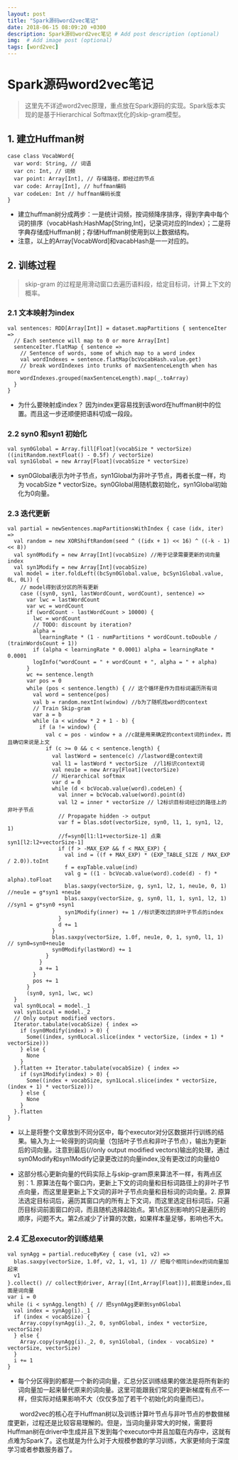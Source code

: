 ```yaml
---
layout: post
title: "Spark源码word2vec笔记"
date: 2018-06-15 08:09:20 +0300
description: Spark源码word2vec笔记 # Add post description (optional)
img:  # Add image post (optional)
tags: [word2vec]
---
```


# Spark源码word2vec笔记

> 这里先不详述word2vec原理，重点放在Spark源码的实现。Spark版本实现的是基于Hierarchical Softmax优化的skip-gram模型。


## 1. 建立Huffman树

```
case class VocabWord{
  var word: String, // 词语
  var cn: Int, // 词频
  var point: Array[Int], // 存储路径，即经过的节点
  var code: Array[Int], // huffman编码
  var codeLen: Int // huffman编码长度
}
```
- 建立huffman树分成两步：一是统计词频，按词频降序排序，得到字典中每个词的排序（vocabHash:HashMap[String,Int]，记录词对应的Index）；二是将字典存储成Huffman树；存储Huffman树使用到以上数据结构。
- 注意，以上的Array[VocabWord]和vacabHash是一一对应的。

## 2. 训练过程
> skip-gram 的过程是用滑动窗口去遍历语料段，给定目标词，计算上下文的概率。

### 2.1 文本映射为index

```
val sentences: RDD[Array[Int]] = dataset.mapPartitions { sentenceIter =>
  // Each sentence will map to 0 or more Array[Int]
  sentenceIter.flatMap { sentence =>
    // Sentence of words, some of which map to a word index
    val wordIndexes = sentence.flatMap(bcVocabHash.value.get)
    // break wordIndexes into trunks of maxSentenceLength when has more
    wordIndexes.grouped(maxSentenceLength).map(_.toArray)
  }
}
```

- 为什么要映射成index？ 因为index更容易找到该word在huffman树中的位置。而且这一步还顺便把语料切成一段段。


### 2.2 syn0 和syn1 初始化

```
val syn0Global = Array.fill[Float](vocabSize * vectorSize)((initRandom.nextFloat() - 0.5f) / vectorSize)
val syn1Global = new Array[Float](vocabSize * vectorSize)
```
- syn0Global表示为叶子节点，syn1Global为非叶子节点，两者长度一样，均为 vocabSize * vectorSize。syn0Global用随机数初始化，syn1Global初始化为0向量。


### 2.3 迭代更新

```
val partial = newSentences.mapPartitionsWithIndex { case (idx, iter) =>
  val random = new XORShiftRandom(seed ^ ((idx + 1) << 16) ^ ((-k - 1) << 8))
  val syn0Modify = new Array[Int](vocabSize) //用于记录需要更新的词向量index
  val syn1Modify = new Array[Int](vocabSize)
  val model = iter.foldLeft((bcSyn0Global.value, bcSyn1Global.value, 0L, 0L)) {
    // model得到该分区的所有更新
    case ((syn0, syn1, lastWordCount, wordCount), sentence) =>
      var lwc = lastWordCount
      var wc = wordCount
      if (wordCount - lastWordCount > 10000) {
        lwc = wordCount
        // TODO: discount by iteration?
        alpha =
          learningRate * (1 - numPartitions * wordCount.toDouble / (trainWordsCount + 1))
        if (alpha < learningRate * 0.0001) alpha = learningRate * 0.0001
        logInfo("wordCount = " + wordCount + ", alpha = " + alpha)
      }
      wc += sentence.length
      var pos = 0
      while (pos < sentence.length) { // 这个循环是作为目标词遍历所有词
        val word = sentence(pos)
        val b = random.nextInt(window) //b为了随机找word的context
        // Train Skip-gram
        var a = b
        while (a < window * 2 + 1 - b) {
          if (a != window) {
            val c = pos - window + a //c就是用来确定的context词的index，而且确切来说是上文
            if (c >= 0 && c < sentence.length) {
              val lastWord = sentence(c) //lastword是context词
              val l1 = lastWord * vectorSize  //l1标识context词
              val neu1e = new Array[Float](vectorSize)
              // Hierarchical softmax
              var d = 0
              while (d < bcVocab.value(word).codeLen) {
                val inner = bcVocab.value(word).point(d)
                val l2 = inner * vectorSize // l2标识目标词经过的路径上的非叶子节点
                // Propagate hidden -> output
                var f = blas.sdot(vectorSize, syn0, l1, 1, syn1, l2, 1)
                //f=syn0[l1:l1+vectorSize-1] 点乘 syn1[l2:l2+vectorSize-1]
                if (f > -MAX_EXP && f < MAX_EXP) {
                  val ind = ((f + MAX_EXP) * (EXP_TABLE_SIZE / MAX_EXP / 2.0)).toInt
                  f = expTable.value(ind)
                  val g = ((1 - bcVocab.value(word).code(d) - f) * alpha).toFloat
                  blas.saxpy(vectorSize, g, syn1, l2, 1, neu1e, 0, 1) //neu1e = g*syn1 +neu1e
                  blas.saxpy(vectorSize, g, syn0, l1, 1, syn1, l2, 1) //syn1 = g*syn0 +syn1
                  syn1Modify(inner) += 1 //标识更改过的非叶子节点的index
                }
                d += 1
              }
              blas.saxpy(vectorSize, 1.0f, neu1e, 0, 1, syn0, l1, 1) // syn0=syn0+neu1e
              syn0Modify(lastWord) += 1
            }
          }
          a += 1
        }
        pos += 1
      }
      (syn0, syn1, lwc, wc)
  }
  val syn0Local = model._1
  val syn1Local = model._2
  // Only output modified vectors.
  Iterator.tabulate(vocabSize) { index =>
    if (syn0Modify(index) > 0) {
      Some((index, syn0Local.slice(index * vectorSize, (index + 1) * vectorSize)))
    } else {
      None
    }
  }.flatten ++ Iterator.tabulate(vocabSize) { index =>
    if (syn1Modify(index) > 0) {
      Some((index + vocabSize, syn1Local.slice(index * vectorSize, (index + 1) * vectorSize)))
    } else {
      None
    }
  }.flatten
}
```

- 以上是将整个文章放到不同分区中，每个executor对分区数据并行训练的结果。输入为上一轮得到的词向量（包括叶子节点和非叶子节点），输出为更新后的词向量。注意到最后(//only output modified vectors)输出的处理，通过syn0Modify和syn1Modify记录更改过的向量index,没有更改过的向量给0

- 这部分核心更新向量的代码实际上与skip-gram原来算法不一样，有两点区别：1. 原算法在每个窗口内，更新上下文的词向量和目标词路径上的非叶子节点向量，而这里是更新上下文词的非叶子节点向量和目标词的词向量。2. 原算法选定目标词后，遍历其窗口内的所有上下文词，而这里选定目标词后，只遍历目标词前面窗口的词，而且随机选择起始点。第1点区别影响的只是遍历的顺序，问题不大。第2点减少了计算的次数，如果样本量足够，影响也不大。


### 2.4 汇总executor的训练结果

```
val synAgg = partial.reduceByKey { case (v1, v2) =>
  blas.saxpy(vectorSize, 1.0f, v2, 1, v1, 1) // 把每个相同index的词向量加起来
  v1
}.collect() // collect到driver, Array[(Int,Array[Float])],前面是index,后面是词向量
var i = 0
while (i < synAgg.length) { // 把syn0Agg更新到syn0Global
  val index = synAgg(i)._1
  if (index < vocabSize) {
    Array.copy(synAgg(i)._2, 0, syn0Global, index * vectorSize, vectorSize)
  } else {
    Array.copy(synAgg(i)._2, 0, syn1Global, (index - vocabSize) * vectorSize, vectorSize)
  }
  i += 1
}
```

- 每个分区得到的都是一个新的词向量，汇总分区训练结果的做法是将所有新的词向量加一起来替代原来的词向量。这里可能跟我们常见的更新梯度有点不一样，但实际对结果影响不大（仅仅多加了若干个初始化的向量而已）。

&emsp;&emsp;word2vec的核心在于Huffman树以及训练计算叶节点与非叶节点的参数做梯度更新，过程还是比较容易理解的。但是，当词向量非常大的时候，需要将Huffman树在driver中生成并且下发到每个executor中并且加载在内存中，这就有点难为Spark了。这也就是为什么对于大规模参数的学习训练，大家更倾向于深度学习或者参数服务器了。

